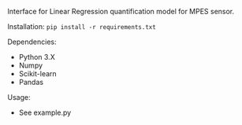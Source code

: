 Interface for Linear Regression quantification model for MPES sensor.

Installation:
``pip install -r requirements.txt``

Dependencies:
- Python 3.X
- Numpy
- Scikit-learn
- Pandas

Usage: 
- See example.py

